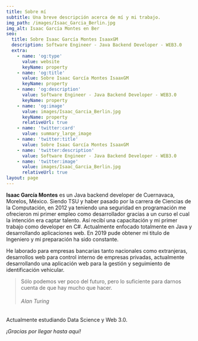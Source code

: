 ```yaml
---
title: Sobre mí
subtitle: Una breve descripción acerca de mí y mi trabajo.
img_path: /images/Isaac_Garcia_Berlin.jpg
img_alt: Isaac García Montes en Ber
seo:
  title: Sobre Isaac García Montes IsaaxGM
  description: Software Engineer - Java Backend Developer - WEB3.0
  extra:
    - name: 'og:type'
      value: website
      keyName: property
    - name: 'og:title'
      value: Sobre Isaac García Montes IsaaxGM
      keyName: property
    - name: 'og:description'
      value: Software Engineer - Java Backend Developer - WEB3.0
      keyName: property
    - name: 'og:image'
      value: images/Isaac_Garcia_Berlin.jpg
      keyName: property
      relativeUrl: true
    - name: 'twitter:card'
      value: summary_large_image
    - name: 'twitter:title'
      value: Sobre Isaac García Montes IsaaxGM
    - name: 'twitter:description'
      value: Software Engineer - Java Backend Developer - WEB3.0
    - name: 'twitter:image'
      value: images/Isaac_Garcia_Berlin.jpg
      relativeUrl: true
layout: page
---
```

**Isaac García Montes** es un Java backend developer de Cuernavaca, Morelos, México. Siendo TSU y haber pasado por la carrera de Ciencias de la Computación, en 2012 ya teniendo una seguridad en programación me ofrecieron mi primer empleo como desarrollador gracias a un curso el cual la intención era captar talento. Así recibí una capacitación y mi primer trabajo como developer en C#. Actualmente enfocado totalmente en Java y desarrollando aplicaciones web. En 2019 pude obtener mi titulo de Ingeniero y mi preparación ha sido constante.

He laborado para empresas bancarias tanto nacionales como extranjeras, desarrollos web para control interno de empresas privadas, actualmente desarrollando una aplicación web para la gestión y seguimiento de identificación vehicular.

> Sólo podemos ver poco del futuro, pero lo suficiente para darnos cuenta de que hay mucho que hacer.
>
> ###### *Alan Turing*

Actualmente estudiando Data Science y Web 3.0.

*¡Gracias por llegar hasta aquí!*
